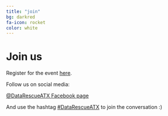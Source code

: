 ```yaml
---
title: "join"
bg: darkred
fa-icon: rocket  
color: white  
---
```


# Join us

Register for the event <a href="https://www.eventbrite.com/e/datarescue-austin-at-ut-tickets-32341815240"> here</a>.

Follow us on social media:

<a class="btn btn-info btn-lg" href="https://twitter.com/DataRescueATX">
  <i class="fa fa-twitter"></i> @DataRescueATX
</a>

<a class="btn btn-primary btn-lg" href="https://www.facebook.com/datarefugeaustin/">
  <i class="fa fa-facebook"></i> Facebook page
</a>

And use the hashtag [#DataRescueATX](https://twitter.com/search?q=%23DataRescueAustin&src=typd) to join the conversation :)
